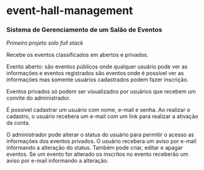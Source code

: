 # event-hall-management
### Sistema de Gerenciamento de um Salão de Eventos
*Primeiro projeto solo full stack*

Recebe os eventos classificados em abertos e privados.

Evento aberto:  são eventos públicos onde qualquer usuário pode ver as informações e eventos registrados são eventos onde é possível ver as informações mas somente usuários cadastrados podem fazer inscrição. 

Eventos privados só podem ser visualizados por usuários que recebem um convite do administrador.

É possível cadastrar um usuário com nome, e-mail e senha.  Ao realizar o cadastro, o usuário recebera um e-mail com um link para realizar a ativação da conta.

O administrador pode alterar o status do usuário para permitir o acesso as informações dos eventos privados. O usuário recebera um aviso por e-mail informando a alteração do status.  Também  pode criar, editar e apagar eventos.  Se um evento for alterado os inscritos no evento receberão um aviso por e-mail informando a alteração.


